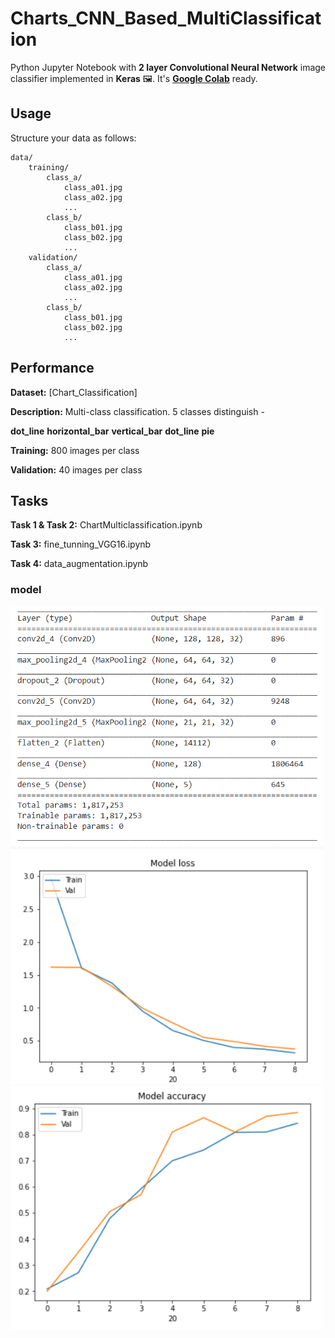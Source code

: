 # Charts_CNN_Based_MultiClassification

Python Jupyter Notebook with **2 layer Convolutional Neural Network** image classifier implemented in **Keras** 🖼️. It's **[Google Colab](https://colab.research.google.com/)** ready.

## Usage

Structure your data as follows:

	data/
		training/
			class_a/
				class_a01.jpg
				class_a02.jpg
				...
			class_b/
				class_b01.jpg
				class_b02.jpg
				...
		validation/
			class_a/
				class_a01.jpg
				class_a02.jpg
				...
			class_b/
				class_b01.jpg
				class_b02.jpg
				...

## Performance

**Dataset:** [Chart_Classification]

**Description:** Multi-class classification. 5 classes distinguish - 
    
**dot_line**  **horizontal_bar** **vertical_bar** **dot_line** **pie**

**Training:**  800 images per class

**Validation:** 40 images per class


## Tasks

**Task 1 & Task 2:** ChartMulticlassification.ipynb

**Task 3:** fine_tunning_VGG16.ipynb

**Task 4:** data_augmentation.ipynb

### model

<img src="model and plots/model.png" width="500">

<br>

<img src="model and plots/model loss.png" width="500">

<br>

<img src ="model and plots/model accuracy.png" width="500">





